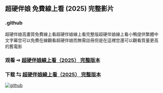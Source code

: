 ## 超硬伴娘 免費線上看 (2025) 完整影片

### .github

超硬伴娘高畫質免費線上看超硬伴娘線上看完整版超硬伴娘線上看小鴨提供繁體中文字幕您可以免費在線觀看超硬伴娘而無需註冊但是在這裡您還可以觀看質量更高的舊電影

### 观看 ➺ [超硬伴娘線上看（2͏0͏2͏5͏） 完整版本](https://watching4khdmovies.blogspot.com/2025/06/bride-hard-zh.html)

### 下载 ⇆ [超硬伴娘線上看（2͏0͏2͏5͏） 完整版本](https://watching4khdmovies.blogspot.com/2025/06/bride-hard-zh.html)

<a href="https://watching4khdmovies.blogspot.com/2025/06/bride-hard-zh.html" rel="nofollow"><img src="https://image.tmdb.org/t/p/w1280/cEgbgfJf6qo25hMH1EwQbmG7lew.jpg" alt="github" data-canonical-src="https://image.tmdb.org/t/p/w1280/cEgbgfJf6qo25hMH1EwQbmG7lew.jpg" style="max-width: 100%;"></a>
